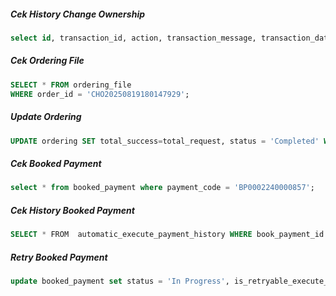 ##### Cek History Change Ownership
```sql
select id, transaction_id, action, transaction_message, transaction_date from change_ownership_history where change_ownership_id in (select id from change_ownership where order_id = '');
```
##### Cek Ordering File
```sql
SELECT * FROM ordering_file 
WHERE order_id = 'CHO20250819180147929';
```
##### Update Ordering
```sql
UPDATE ordering SET total_success=total_request, status = 'Completed' WHERE id = '';
```
##### Cek Booked Payment
```sql
select * from booked_payment where payment_code = 'BP0002240000857';
```
##### Cek History Booked Payment
```sql
SELECT * FROM  automatic_execute_payment_history WHERE book_payment_id in ('BP0002240000857');
```
##### Retry Booked Payment
```sql
update booked_payment set status = 'In Progress', is_retryable_execute_payment = 1, is_success_execute_payment = 0 where payment_code='BP000XXXXXXX';
```
